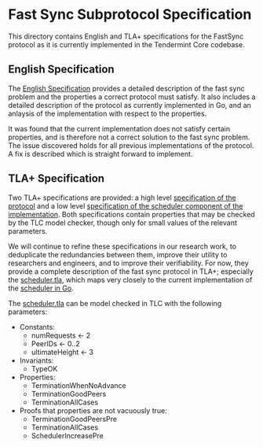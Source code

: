 # Fast Sync Subprotocol Specification

This directory contains English and TLA+ specifications for the FastSync
protocol as it is currently implemented in the Tendermint Core codebase.

## English Specification

The [English Specification](fastsync.md) provides a detailed description of the
fast sync problem and the properties a correct protocol must satisfy. It also
includes a detailed description of the protocol as currently implemented in Go,
and an anlaysis of the implementation with respect to the properties.

It was found that the current implementation does not satisfy certain
properties, and is therefore not a correct solution to the fast sync problem.
The issue discovered holds for all previous implementations of the protocol. A
fix is described which is straight forward to implement.

## TLA+ Specification

Two TLA+ specifications are provided: a high level [specification
of the protocol](fastsync.tla) and a low level [specification of the scheduler
component of the implementation](scheduler.tla). Both specifications contain
properties that may be checked by the TLC model checker, though only for small
values of the relevant parameters.

We will continue to refine these specifications in our research work,
to deduplicate
the redundancies between them, improve their utility to researchers and
engineers, and to improve their verifiability. For now, they provide a complete
description of the fast sync protocol in TLA+; especially the
[scheduler.tla](scheduler.tla), which maps very closely to the current
implementation of the [scheduler in Go](https://github.com/tendermint/tendermint/blob/master/blockchain/v2/scheduler.go).

The [scheduler.tla](scheduler.tla) can be model checked in TLC with the following
parameters:

- Constants:
    - numRequests <- 2
    - PeerIDs <- 0..2
    - ultimateHeight <- 3
- Invariants:
    - TypeOK
- Properties:
    - TerminationWhenNoAdvance
    - TerminationGoodPeers
    - TerminationAllCases
- Proofs that properties are not vacuously true:
    - TerminationGoodPeersPre
    - TerminationAllCases
    - SchedulerIncreasePre
